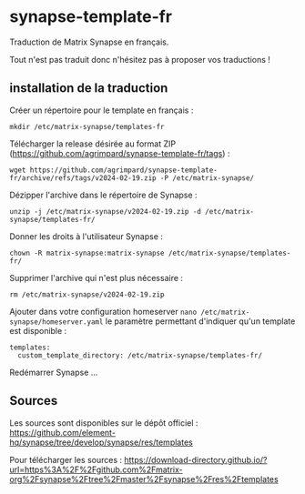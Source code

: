# synapse-template-fr

Traduction de Matrix Synapse en français.

Tout n'est pas traduit donc n'hésitez pas à proposer vos traductions !

## installation de la traduction

Créer un répertoire pour le template en français :

```
mkdir /etc/matrix-synapse/templates-fr
```

Télécharger la release désirée au format ZIP (https://github.com/agrimpard/synapse-template-fr/tags) :

```
wget https://github.com/agrimpard/synapse-template-fr/archive/refs/tags/v2024-02-19.zip -P /etc/matrix-synapse/
```

Dézipper l'archive dans le répertoire de Synapse :

```
unzip -j /etc/matrix-synapse/v2024-02-19.zip -d /etc/matrix-synapse/templates-fr/
```

Donner les droits à l'utilisateur Synapse :

```
chown -R matrix-synapse:matrix-synapse /etc/matrix-synapse/templates-fr/
```

Supprimer l'archive qui n'est plus nécessaire :

```
rm /etc/matrix-synapse/v2024-02-19.zip
```

Ajouter dans votre configuration homeserver `nano /etc/matrix-synapse/homeserver.yaml` le paramètre permettant d'indiquer qu'un template est disponible :

```
templates:
  custom_template_directory: /etc/matrix-synapse/templates-fr/
```

Redémarrer Synapse ...

## Sources

Les sources sont disponibles sur le dépôt officiel : https://github.com/element-hq/synapse/tree/develop/synapse/res/templates

Pour télécharger les sources : https://download-directory.github.io/?url=https%3A%2F%2Fgithub.com%2Fmatrix-org%2Fsynapse%2Ftree%2Fmaster%2Fsynapse%2Fres%2Ftemplates